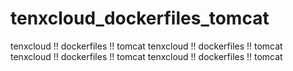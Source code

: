 # tenxcloud_dockerfiles_tomcat
tenxcloud !! dockerfiles !! tomcat
tenxcloud !! dockerfiles !! tomcat
tenxcloud !! dockerfiles !! tomcat
tenxcloud !! dockerfiles !! tomcat
